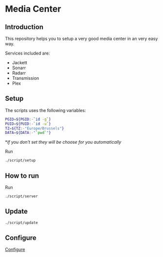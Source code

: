 # Media Center

## Introduction

This repository helps you to setup a very good media
  center in an very easy way.

Services included are:

- Jackett
- Sonarr
- Radarr
- Transmission
- Plex

## Setup

The scripts uses the following variables:

```bash
PGID=${PGID:-`id -g`}
PUID=${PUID:-`id -u`}
TZ=${TZ:-"Europe/Brussels"}
DATA=${DATA:-"`pwd`"}
```

**If you don't set they will be choose for you automatically*

Run

```bash
./script/setup
```

## How to run

Run

```bash
./script/server
```

## Update

```bash
./script/update
```

## Configure

[Configure](./docs/Configure.md)
